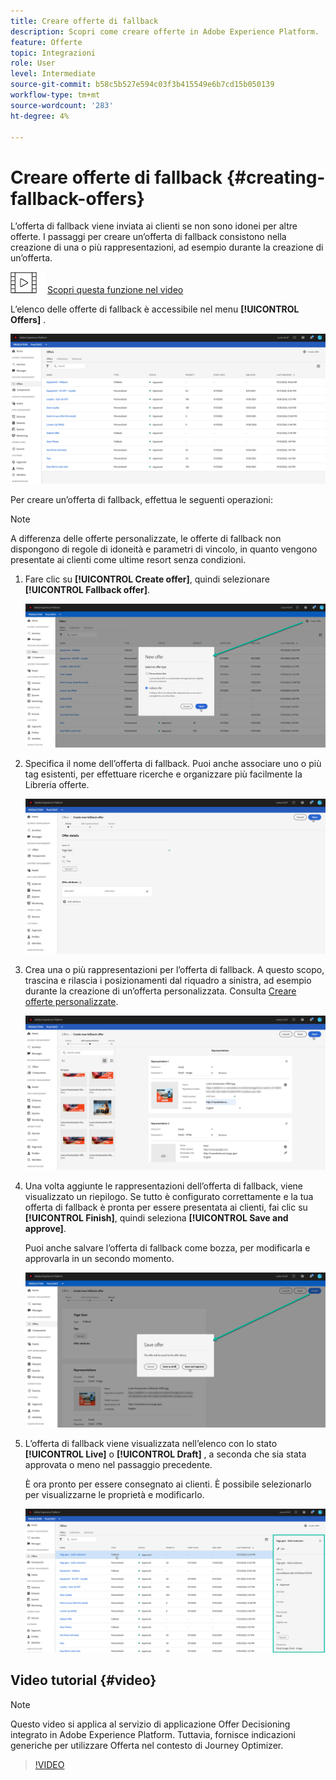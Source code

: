 ```yaml
---
title: Creare offerte di fallback
description: Scopri come creare offerte in Adobe Experience Platform.
feature: Offerte
topic: Integrazioni
role: User
level: Intermediate
source-git-commit: b58c5b527e594c03f3b415549e6b7cd15b050139
workflow-type: tm+mt
source-wordcount: '283'
ht-degree: 4%

---
```


# Creare offerte di fallback {#creating-fallback-offers}

L’offerta di fallback viene inviata ai clienti se non sono idonei per altre offerte. I passaggi per creare un’offerta di fallback consistono nella creazione di una o più rappresentazioni, ad esempio durante la creazione di un’offerta.

![](../../assets/do-not-localize/how-to-video.png) [Scopri questa funzione nel video](#video)

L’elenco delle offerte di fallback è accessibile nel menu **[!UICONTROL Offers]** .

![](../../assets/offers_list.png)

Per creare un’offerta di fallback, effettua le seguenti operazioni:

>[!NOTE]
>
>A differenza delle offerte personalizzate, le offerte di fallback non dispongono di regole di idoneità e parametri di vincolo, in quanto vengono presentate ai clienti come ultime resort senza condizioni.

1. Fare clic su **[!UICONTROL Create offer]**, quindi selezionare **[!UICONTROL Fallback offer]**.

   ![](../../assets/create_fallback.png)

1. Specifica il nome dell’offerta di fallback. Puoi anche associare uno o più tag esistenti, per effettuare ricerche e organizzare più facilmente la Libreria offerte.

   ![](../../assets/fallback_details.png)

1. Crea una o più rappresentazioni per l’offerta di fallback. A questo scopo, trascina e rilascia i posizionamenti dal riquadro a sinistra, ad esempio durante la creazione di un’offerta personalizzata. Consulta [Creare offerte personalizzate](../offer-library/creating-personalized-offers.md).

   ![](../../assets/fallback_content.png)

1. Una volta aggiunte le rappresentazioni dell’offerta di fallback, viene visualizzato un riepilogo. Se tutto è configurato correttamente e la tua offerta di fallback è pronta per essere presentata ai clienti, fai clic su **[!UICONTROL Finish]**, quindi seleziona **[!UICONTROL Save and approve]**.

   Puoi anche salvare l’offerta di fallback come bozza, per modificarla e approvarla in un secondo momento.

   ![](../../assets/fallback_review.png)

1. L’offerta di fallback viene visualizzata nell’elenco con lo stato **[!UICONTROL Live]** o **[!UICONTROL Draft]** , a seconda che sia stata approvata o meno nel passaggio precedente.

   È ora pronto per essere consegnato ai clienti. È possibile selezionarlo per visualizzarne le proprietà e modificarlo. <!-- no suppression? -->

   ![](../../assets/fallback_created.png)

## Video tutorial {#video}

>[!NOTE]
>
>Questo video si applica al servizio di applicazione Offer Decisioning integrato in Adobe Experience Platform. Tuttavia, fornisce indicazioni generiche per utilizzare Offerta nel contesto di Journey Optimizer.

>[!VIDEO](https://video.tv.adobe.com/v/329383?quality=12)
